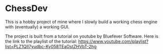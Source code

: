 # ChessDev

This is a hobby project of mine where I slowly build a working chess engine with (eventually) a working GUI.

The project is built from a tutorial on youtube by Bluefever Software.
Here is the link to the playlist of the tutorial: https://www.youtube.com/playlist?list=PLZ1QII7yudbc-Ky058TEaOstZHVbT-2hg
